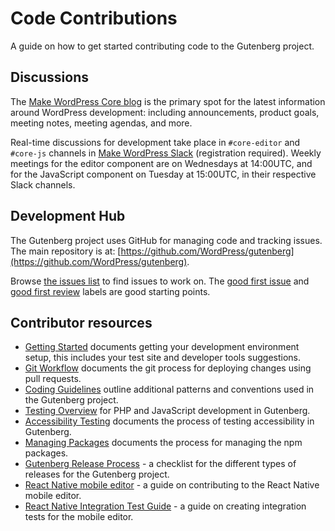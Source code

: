 # Code Contributions

A guide on how to get started contributing code to the Gutenberg project.

## Discussions

The [Make WordPress Core blog](https://make.wordpress.org/core/) is the primary spot for the latest information around WordPress development: including announcements, product goals, meeting notes, meeting agendas, and more.

Real-time discussions for development take place in `#core-editor` and `#core-js` channels in [Make WordPress Slack](https://make.wordpress.org/chat) (registration required). Weekly meetings for the editor component are on Wednesdays at 14:00UTC, and for the JavaScript component on Tuesday at 15:00UTC, in their respective Slack channels.

## Development Hub

The Gutenberg project uses GitHub for managing code and tracking issues. The main repository is at: [https://github.com/WordPress/gutenberg](https://github.com/WordPress/gutenberg).

Browse [the issues list](https://github.com/wordpress/gutenberg/issues) to find issues to work on. The [good first issue](https://github.com/wordpress/gutenberg/issues?q=is%3Aopen+is%3Aissue+label%3A%22Good+First+Issue%22) and [good first review](https://github.com/WordPress/gutenberg/pulls?q=is%3Aopen+is%3Apr+label%3A%22Good+First+Review%22) labels are good starting points.

## Contributor resources

-   [Getting Started](/docs/contributors/code/getting-started-with-code-contribution.md) documents getting your development environment setup, this includes your test site and developer tools suggestions.
-   [Git Workflow](/docs/contributors/code/git-workflow.md) documents the git process for deploying changes using pull requests.
-   [Coding Guidelines](/docs/contributors/code/coding-guidelines.md) outline additional patterns and conventions used in the Gutenberg project.
-   [Testing Overview](/docs/contributors/code/testing-overview.md) for PHP and JavaScript development in Gutenberg.
-   [Accessibility Testing](/docs/contributors/accessibility-testing.md) documents the process of testing accessibility in Gutenberg.
-   [Managing Packages](/docs/contributors/code/managing-packages.md) documents the process for managing the npm packages.
-   [Gutenberg Release Process](/docs/contributors/code/release.md) - a checklist for the different types of releases for the Gutenberg project.
-   [React Native mobile editor](/docs/contributors/code/react-native/README.md) - a guide on contributing to the React Native mobile editor.
-   [React Native Integration Test Guide](/docs/contributors/code/react-native/integration-test-guide.md) - a guide on creating integration tests for the mobile editor.
